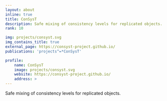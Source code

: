```yaml
---
layout: about
inline: true
title: ConSysT
description: Safe mixing of consistency levels for replicated objects.
rank: 10

img: projects/consyst.svg
img_contains_title: true
external_page: https://consyst-project.github.io/
publications: 'projects^=*ConSysT'

profile:
    name: ConSysT
    image: projects/consyst.svg
    website: https://consyst-project.github.io/
    address: >
---
```


Safe mixing of consistency levels for replicated objects.
